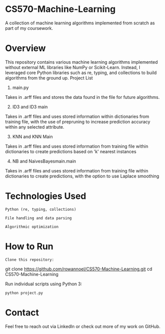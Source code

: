# CS570-Machine-Learning
A collection of machine learning algorithms implemented from scratch as part of my coursework.
# Overview

This repository contains various machine learning algorithms implemented without external ML libraries like NumPy or Scikit-Learn. Instead, I leveraged core Python libraries such as re, typing, and collections to build algorithms from the ground up.
 Project List
 1. main.py

Takes in .arff files and stores the data found in the file for future algorithms.

2. ID3 and ID3 main

Takes in .arff files and uses stored information within dictionaries from training file, with the use of prepruning to increase prediction accuracy within any selected attribute.

3. KNN and KNN Main

Takes in .arff files and uses stored information from training file within dictionaries to create predictions based on 'k' nearest instances

4. NB and NaivesBayesmain.main

Takes in .arff files and uses stored information from training file within dictionaries to create predictions, with the option to use Laplace smoothing

# Technologies Used

    Python (re, typing, collections)

    File handling and data parsing

    Algorithmic optimization

# How to Run

    Clone this repository:

git clone https://github.com/rowannoel/CS570-Machine-Learning.git
cd CS570-Machine-Learning

Run individual scripts using Python 3:

    python project.py

# Contact

Feel free to reach out via LinkedIn or check out more of my work on GitHub.
